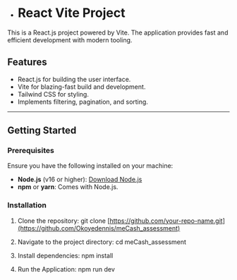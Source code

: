 - # React Vite Project

This is a React.js project powered by Vite. The application provides fast and efficient development with modern tooling.

## Features

- React.js for building the user interface.
- Vite for blazing-fast build and development.
- Tailwind CSS for styling.
- Implements filtering, pagination, and sorting.

---

## Getting Started

### Prerequisites

Ensure you have the following installed on your machine:

- **Node.js** (v16 or higher): [Download Node.js](https://nodejs.org/)
- **npm** or **yarn**: Comes with Node.js.

### Installation

1. Clone the repository:
   git clone [https://github.com/your-repo-name.git](https://github.com/Okoyedennis/meCash_assessment)

2. Navigate to the project directory:
   cd meCash_assessment

3. Install dependencies:
   npm install

4. Run the Application:
   npm run dev


